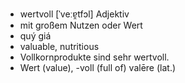 - wertvoll	[ˈveːɐ̯tfɔl]	Adjektiv
- mit großem Nutzen oder Wert
- quý giá
- valuable, nutritious
- Vollkornprodukte sind sehr wertvoll.
- Wert (value), -voll (full of)	valēre (lat.)